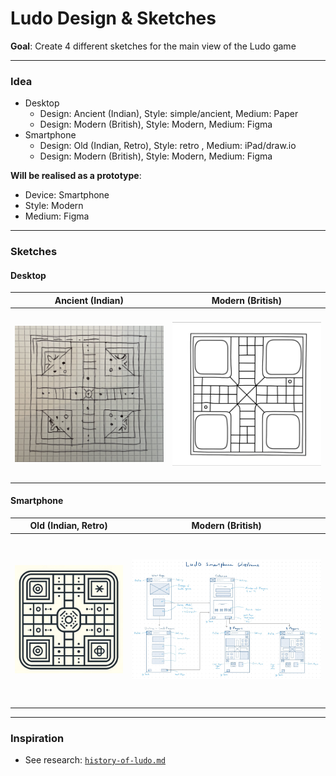 # Ludo Design & Sketches
**Goal**: Create 4 different sketches for the main view of the Ludo game

---

### Idea 
- Desktop
  - Design: Ancient (Indian), Style: simple/ancient, Medium: Paper
  - Design: Modern (British), Style: Modern, Medium: Figma
- Smartphone
  - Design: Old (Indian, Retro), Style: retro , Medium: iPad/draw.io
  - Design: Modern (British), Style: Modern, Medium: Figma

**Will be realised as a prototype**: 
- Device: Smartphone
- Style: Modern
- Medium: Figma

---

### Sketches

#### Desktop
| Ancient (Indian) | Modern (British) |
| :---: | :---: |
| <img src="../designs/sketches/sketch-indian-ancient-style.jpg" width="360" height="270" style="object-fit: contain;" alt="Ancient Indian sketch" /> | <img src="../designs/sketches/design-desktop-with-figma.png" width="360" height="270" style="object-fit: contain;" alt="Modern British desktop design" /> |

#### Smartphone
| Old (Indian, Retro) | Modern (British) |
| :---: | :---: |
| <img src="../designs/sketches/sketch-old-retro-indian.jpg" width="320" height="270" style="object-fit: contain;" alt="Retro Indian smartphone sketch" /> | <img src="../designs/sketches/ludo-prototype-wireframe.jpg" width="600" style="object-fit: contain;" alt="Smartphone wireframe" /> |

---

### Inspiration
- See research: [`history-of-ludo.md`](./history-of-ludo.md)